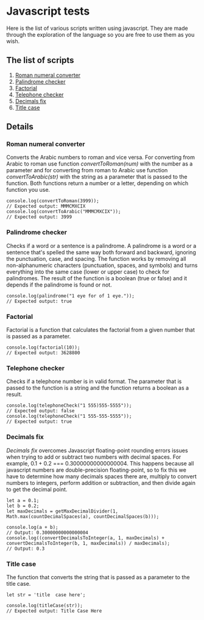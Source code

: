 # Javascript tests

Here is the list of various scripts written using javascript. They are made through the exploration of the language so you are free to use them as you wish.

## The list of scripts

1. [Roman numeral converter](#roman-numeral-converter)
2. [Palindrome checker](#palindrome-checker)
3. [Factorial](#factorial)
4. [Telephone checker](#telephone-checker)
5. [Decimals fix](#decimals-fix)
6. [Title case](#title-case)

## Details

### Roman numeral converter

Converts the Arabic numbers to roman and vice versa.
For converting from Arabic to roman use function *convertToRoman(num)* with the number as a parameter and for converting from roman to Arabic use function *convertToArabic(str)* with the string as a parameter that is passed to the function. Both functions return a number or a letter, depending on which function you use.

```
console.log(convertToRoman(3999));
// Expected output: MMMCMXCIX
console.log(convertToArabic("MMMCMXCIX"));
// Expected output: 3999
```

### Palindrome checker

Checks if a word or a sentence is a palindrome. A palindrome is a word or a sentence that's spelled the same way both forward and backward, ignoring the punctuation, case, and spacing. The function works by removing all non-alphanumeric characters (punctuation, spaces, and symbols) and turns everything into the same case (lower or upper case) to check for palindromes. The result of the function is a boolean (true or false) and it depends if the palindrome is found or not.

```
console.log(palindrome("1 eye for of 1 eye."));
// Expected output: true
```

### Factorial

Factorial is a function that calculates the factorial from a given number that is passed as a parameter.

```
console.log(factorial(10));
// Expected output: 3628800
```

### Telephone checker

Checks if a telephone number is in valid format. The parameter that is passed to the function is a string and the function returns a boolean as a result.

```
console.log(telephoneCheck("1 555)555-5555"));
// Expected output: false
console.log(telephoneCheck("1 555-555-5555"));
// Expected output: true
```

### Decimals fix

*Decimals fix* overcomes Javascript floating-point rounding errors issues when trying to add or subtract two numbers with decimal spaces. For example, 0.1 + 0.2 === 0.30000000000000004. This happens because all javascript numbers are double-precision floating-point, so to fix this we have to determine how many decimals spaces there are, multiply to convert numbers to integers, perform addition or subtraction, and then divide again to get the decimal point.

```
let a = 0.1;
let b = 0.2;
let maxDecimals = getMaxDecimalDivider(1, Math.max(countDecimalSpaces(a), countDecimalSpaces(b)));

console.log(a + b);
// Output: 0.30000000000000004
console.log((convertDecimalsToInteger(a, 1, maxDecimals) + convertDecimalsToInteger(b, 1, maxDecimals)) / maxDecimals);
// Output: 0.3
```

### Title case

The function that converts the string that is passed as a parameter to the title case.

```
let str = 'title  case here';

console.log(titleCase(str));
// Expected output: Title Case Here
```